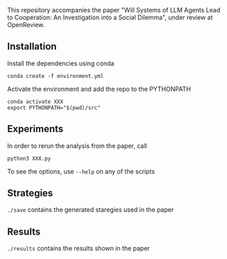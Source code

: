 This repository accompanies the paper "Will Systems of LLM Agents Lead to Cooperation: An Investigation into a Social Dilemma", under review at OpenReview.

## Installation

Install the dependencies using conda

```shell
conda create -f environment.yml
```

Activate the environment and add the repo to the PYTHONPATH

```shell
conda activate XXX
export PYTHONPATH="$(pwd)/src"
```

## Experiments

In order to rerun the analysis from the paper, call

```shell
python3 XXX.py
```

To see the options, use `--help` on any of the scripts

## Strategies

`./save` contains the generated staregies used in the paper

## Results

`./results` contains the results shown in the paper
